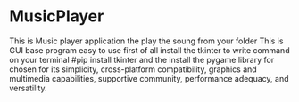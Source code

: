 # MusicPlayer
This is Music player application the play the soung from your folder
This is GUI base program easy to use 
first of all install the tkinter to write command on your terminal
#pip install tkinter
and the install the pygame library for chosen for its simplicity, cross-platform compatibility, graphics and multimedia capabilities, supportive community, performance adequacy, and versatility.
